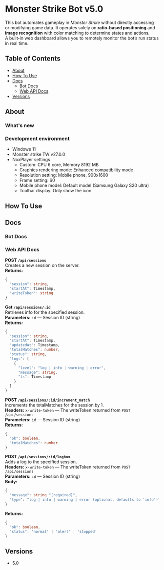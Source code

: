 # Monster Strike Bot v5.0 <!-- omit in toc -->

This bot automates gameplay in _Monster Strike_ without directly accessing or modifying game data. It operates solely on **ratio-based positioning** and **image recognition** with color matching to determine states and actions.  
A built-in web dashboard allows you to remotely monitor the bot’s run status in real time.

## Table of Contents <!-- omit in toc -->

- [About](#about)
- [How To Use](#how-to-use)
- [Docs](#docs)
  - [Bot Docs](#bot-docs)
  - [Web API Docs](#web-api-docs)
- [Versions](#versions)

## About

### What's new <!-- omit in toc -->

### Development environment <!-- omit in toc -->

- Windows 11
- Monster strike TW v27.0.0
- NoxPlayer settings
  - Custom: CPU 6 core, Memory 8192 MB
  - Graphics rendering mode: Enhanced compatibility mode
  - Resolution setting: Mobile phone, 900x1600
  - Frame setting: 60
  - Mobile phone model: Default model (Samsung Galaxy S20 ultra)
  - Toolbar display: Only show the icon

## How To Use

## Docs

### Bot Docs

### Web API Docs

**POST `/api/sessions`**  
Creates a new session on the server.  
**Returns:**

```ts
{
  "session": string,
  "startAt": Timestamp,
  "writeToken": string
}
```

**Get `/api/sessions/:id`**  
Retrieves info for the specified session.  
**Parameters:** `id` — Session ID (string)  
**Returns:**

```ts
{
  "session": string,
  "startAt": Timestamp,
  "updatedAt": Timestamp,
  "totalMatches": number,
  "status": string,
  "logs": [
    {
      "level": "log | info | warning | error",
      "message": string,
      "ts": Timestamp
    }
  ]
}
```

**POST `/api/sessions/:id/increment_match`**  
Increments the totalMatches for the session by 1.  
**Headers:** `x-write-token` — The writeToken returned from `POST /api/sessions`  
**Parameters:** `id` — Session ID (string)  
**Returns:**

```ts
{
  "ok": boolean,
  "totalMatches": number
}
```

**POST `/api/sessions/:id/logbox`**  
Adds a log to the specified session.  
**Headers:** `x-write-token` — The writeToken returned from `POST /api/sessions`  
**Parameters:** `id` — Session ID (string)  
**Body:**

```ts
{
  "message": string "(required)",
  "type": "log | info | warning | error (optional, defaults to 'info')"
}
```

**Returns:**

```ts
{
  "ok": boolean,
  "status": 'normal' | 'alert' | 'stopped'
}
```

## Versions

- 5.0
